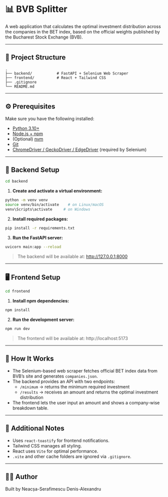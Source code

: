 # 📊 BVB Splitter

A web application that calculates the optimal investment distribution across the companies in the BET index, based on the official weights published by the Bucharest Stock Exchange (BVB).

---

## 🧱 Project Structure

```
.
├── backend/           # FastAPI + Selenium Web Scraper
├── frontend/          # React + Tailwind CSS
├── .gitignore
└── README.md
```

---

## ⚙️ Prerequisites

Make sure you have the following installed:

- [Python 3.10+](https://www.python.org/downloads/)
- [Node.js + npm](https://nodejs.org/)
- (Optional) [nvm](https://github.com/nvm-sh/nvm)
- [Git](https://git-scm.com/)
- [ChromeDriver / GeckoDriver / EdgeDriver](https://www.selenium.dev/documentation/webdriver/getting_started/install_drivers/) (required by Selenium)

---

## 🔧 Backend Setup

```bash
cd backend
```

1. **Create and activate a virtual environment:**

```bash
python -m venv venv
source venv/bin/activate    # on Linux/macOS
venv\Scripts\activate     # on Windows
```

2. **Install required packages:**

```bash
pip install -r requirements.txt
```

3. **Run the FastAPI server:**

```bash
uvicorn main:app --reload
```

> The backend will be available at: http://127.0.0.1:8000

---

## 🖥️ Frontend Setup

```bash
cd frontend
```

1. **Install npm dependencies:**

```bash
npm install
```

2. **Run the development server:**

```bash
npm run dev
```

> The frontend will be available at: http://localhost:5173

---

## 🚀 How It Works

- The Selenium-based web scraper fetches official BET index data from BVB’s site and generates `companies.json`.
- The backend provides an API with two endpoints:
  - `/minimum` → returns the minimum required investment
  - `/results` → receives an amount and returns the optimal investment distribution
- The frontend lets the user input an amount and shows a company-wise breakdown table.

---

## 📎 Additional Notes

- Uses `react-toastify` for frontend notifications.
- Tailwind CSS manages all styling.
- React uses `Vite` for optimal performance.
- `.vite` and other cache folders are ignored via `.gitignore`.

---

## 👨‍💻 Author

Built by Neacșa-Serafimescu Denis-Alexandru